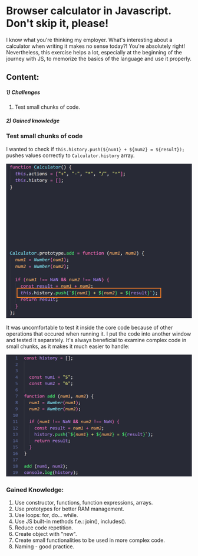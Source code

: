 # Browser calculator in Javascript. Don't skip it, please!

I know what you're thinking my employer. What's interesting about a calculator when writing it makes no sense today?! You're absolutely right! Nevertheless, this exercise helps a lot, especially at the beginning of the journey with JS, to memorize the basics of the language and use it properly.

## Content:
##### 1) Challenges
1. Test small chunks of code.

##### 2) Gained knowledge

### Test small chunks of code
I wanted to check if `this.history.push(${num1} + ${num2} = ${result});` pushes values correctly to `Calculator.history` array.

![](./README-img/test-new-window(main).png)

It was uncomfortable to test it inside the core code because of other operations that occured when running it. I put the code into another window and tested it separately. It's always beneficial to examine complex code in small chunks, as it makes it much easier to handle:

![](./README-img/test-new-window(test).png)


### Gained Knowledge:
1) Use constructor, functions, function expressions, arrays.
2) Use prototypes for better RAM management.
3) Use loops: for, do... while.
4) Use JS built-in methods f.e.: join(), includes().
5) Reduce code repetition.
6) Create object with "new".
7) Create small functionalities to be used in more complex code.
8) Naming - good practice.